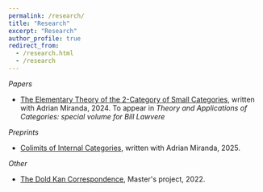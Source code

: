 ```yaml
---
permalink: /research/
title: "Research"
excerpt: "Research"
author_profile: true
redirect_from: 
  - /research.html
  - /research
---
```


*Papers*

- [The Elementary Theory of the 2-Category of Small Categories](https://arxiv.org/abs/2403.03647), written with Adrian Miranda, 2024. To appear in *Theory and Applications of Categories: special volume for Bill Lawvere*


*Preprints*

- [Colimits of Internal Categories](https://arxiv.org/abs/2501.17769), written with Adrian Miranda, 2025. 



*Other*
 -  [The Dold Kan Correspondence](https://calum-hughes.github.io/portfolio/Dold-Kan.pdf), Master's project, 2022.
